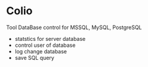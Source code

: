 # Colio
Tool DataBase control for MSSQL, MySQL, PostgreSQL


* statstics for server database
* control user of database
* log change database
* save SQL query


